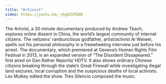 ```yaml
---
title: "Artivist"
video: https://youtu.be/_nkgkZCM1WA
---
```


The Artivist, a 30 minute documentary produced by Andrew Tkach, explores online dissent in China, the world’s largest community of internet citizens. The netizens’ rambunctious godfather, artist/activist  Ai Weiwei,  spells out his personal philosophy in a freewheeling interview just before his arrest.  The  documentary,  which   premiered at Geneva’s Human Rights Film Festival in 2013,  is an expanded version of  “The Dissident Dissapeared.”  first aired on  Dan Rather Reports/ HDTV.  It also  shows ordinary Chinese citizens breaking through the state’s Great Firewall  while investigating   illegal land seizures, local corruption and the suspicious deaths of local activists. Les Mulkey edited the show.  Tres Silencio composed the music.

